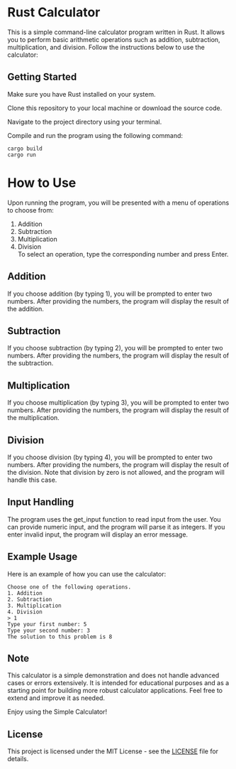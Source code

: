 # Rust Calculator
This is a simple command-line calculator program written in Rust. It allows you to perform basic arithmetic operations such as addition, subtraction, multiplication, and division. Follow the instructions below to use the calculator:

## Getting Started
Make sure you have Rust installed on your system.

Clone this repository to your local machine or download the source code.

Navigate to the project directory using your terminal.

Compile and run the program using the following command:

```
cargo build
cargo run
```

# How to Use
Upon running the program, you will be presented with a menu of operations to choose from:

1. Addition
2. Subtraction
3. Multiplication
4. Division
\
To select an operation, type the corresponding number and press Enter.

## Addition
If you choose addition (by typing 1), you will be prompted to enter two numbers. After providing the numbers, the program will display the result of the addition.

## Subtraction
If you choose subtraction (by typing 2), you will be prompted to enter two numbers. After providing the numbers, the program will display the result of the subtraction.

## Multiplication
If you choose multiplication (by typing 3), you will be prompted to enter two numbers. After providing the numbers, the program will display the result of the multiplication.

## Division
If you choose division (by typing 4), you will be prompted to enter two numbers. After providing the numbers, the program will display the result of the division. Note that division by zero is not allowed, and the program will handle this case.

## Input Handling
The program uses the get_input function to read input from the user. You can provide numeric input, and the program will parse it as integers. If you enter invalid input, the program will display an error message.

## Example Usage
Here is an example of how you can use the calculator:

```
Choose one of the following operations.
1. Addition
2. Subtraction
3. Multiplication
4. Division
> 1
Type your first number: 5
Type your second number: 3
The solution to this problem is 8
```
## Note
This calculator is a simple demonstration and does not handle advanced cases or errors extensively. It is intended for educational purposes and as a starting point for building more robust calculator applications. Feel free to extend and improve it as needed.

Enjoy using the Simple Calculator!

## License

This project is licensed under the MIT License - see the [LICENSE](LICENSE) file for details.
